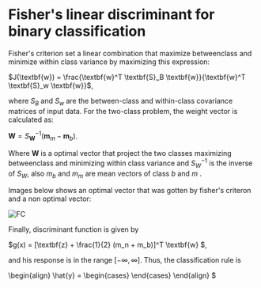 # Fisher's linear discriminant for binary classification

Fisher's criterion set a linear combination that maximize betweenclass and minimize within class  variance by maximizing this expression:

$J(\textbf{w}) = \frac{\textbf{w}^T \textbf{S}_B \textbf{w}}{\textbf{w}^T \textbf{S}_w \textbf{w}}$,

where $S_B$ and $S_w$ are the between-class and within-class covariance matrices of input data. For the two-class problem, the weight vector is calculated as: 

$\textbf{W} = S^{-1}_{\textbf{W}} (\textbf{m}_m -\textbf{m}_b)$.

Where $\textbf{W}$ is a optimal vector that project the two classes maximizing betweenclass and minimizing within class variance and  $S^{−1}_W$ is the inverse of $S_W$, also  $m_b$ and $m_m$  are mean vectors of class $b$ and $m$ .

Images below shows an optimal vector that was gotten by fisher's criteron and a non optimal vector:

![FC](https://github.com/aleperalesg/Fisher-s-criterion/assets/120703609/6aa72956-b1c5-4363-9236-0c8cf68a2645)

Finally, discriminant function is given by

$g(x) = [\textbf{z} + \frac{1}{2} (m_n + m_b)]^T \textbf{w} $,

and his response is in the range $[- \infty, \infty]$. Thus, the classification rule is 

\begin{align}
\hat{y} = 
\begin{cases}
\end{cases}
\end{align}
$



